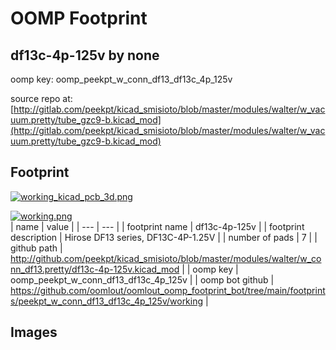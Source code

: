 # OOMP Footprint  
## df13c-4p-125v  by none  
  
oomp key: oomp_peekpt_w_conn_df13_df13c_4p_125v  
  
source repo at: [http://gitlab.com/peekpt/kicad_smisioto/blob/master/modules/walter/w_vacuum.pretty/tube_gzc9-b.kicad_mod](http://gitlab.com/peekpt/kicad_smisioto/blob/master/modules/walter/w_vacuum.pretty/tube_gzc9-b.kicad_mod)  
## Footprint  
  
[![working_kicad_pcb_3d.png](working_kicad_pcb_3d_600.png)](working_kicad_pcb_3d.png)  
  
[![working.png](working_600.png)](working.png)  
| name | value | 
| --- | --- | 
| footprint name | df13c-4p-125v | 
| footprint description | Hirose DF13 series, DF13C-4P-1.25V | 
| number of pads | 7 | 
| github path | http://github.com/peekpt/kicad_smisioto/blob/master/modules/walter/w_conn_df13.pretty/df13c-4p-125v.kicad_mod | 
| oomp key | oomp_peekpt_w_conn_df13_df13c_4p_125v | 
| oomp bot github | https://github.com/oomlout/oomlout_oomp_footprint_bot/tree/main/footprints/peekpt_w_conn_df13_df13c_4p_125v/working | 
## Images  
